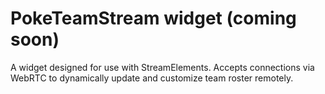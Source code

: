 # PokeTeamStream widget (coming soon)

A widget designed for use with StreamElements. Accepts connections via WebRTC to dynamically update and customize team roster remotely.
